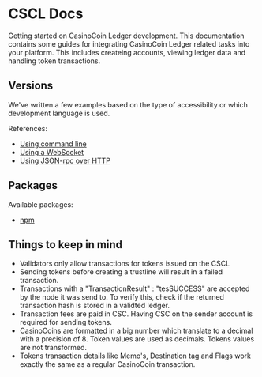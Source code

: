 # CSCL Docs
Getting started on CasinoCoin Ledger development. This documentation contains some guides for integrating CasinoCoin Ledger related tasks into your platform. This includes createing accounts, viewing ledger data and handling token transactions.

## Versions
We've written a few examples based on the type of accessibility or which development language is used. 

References:
- [Using command line](Token%20instructions/cli.md)
- [Using a WebSocket](Token%20instructions/websocket.md)
- [Using JSON-rpc over HTTP](Token%20instructions/json-rpc.md)

## Packages
Available packages:
- [npm](https://www.npmjs.com/package/@casinocoin/libjs)


## Things to keep in mind
- Validators only allow transactions for tokens issued on the CSCL
- Sending tokens before creating a trustline will result in a failed transaction.
- Transactions with a "TransactionResult" : "tesSUCCESS" are accepted by the node it was send to. To verify this, check if the returned transaction hash is stored in a validted ledger.
- Transaction fees are paid in CSC. Having CSC on the sender account is required for sending tokens.
- CasinoCoins are formatted in a big number which translate to a decimal with a precision of 8. Token values are used as decimals. Tokens values are not transformed.
- Tokens transaction details like Memo's, Destination tag and Flags work exactly the same as a regular CasinoCoin transaction. 
